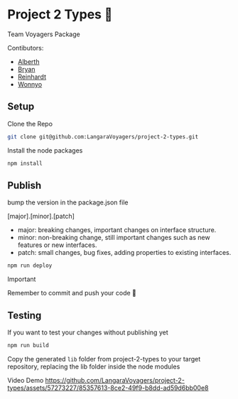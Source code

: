 # Project 2 Types 💅
Team Voyagers Package

Contibutors:
- [Alberth](https://github.com/ALFAROSO)
- [Bryan](https://github.com/BryanCaldeira)
- [Reinhardt](https://github.com/ReinhardtBotha)
- [Wonnyo](https://github.com/whamester)

## Setup

Clone the Repo
```bash
git clone git@github.com:LangaraVoyagers/project-2-types.git
```

Install the node packages
```bash
npm install
```

## Publish
bump the version in the package.json file

[major].[minor].[patch]
- major: breaking changes, important changes on interface structure.
- minor: non-breaking change, still important changes such as new features or new interfaces.
- patch: small changes, bug fixes, adding properties to existing interfaces.

```bash
npm run deploy
```

> [!IMPORTANT]
> Remember to commit and push your code 🙏


## Testing
If you want to test your changes without publishing yet

```bash
npm run build
```

Copy the generated `lib` folder from project-2-types to your target repository, replacing the lib folder inside the node modules

Video Demo
https://github.com/LangaraVoyagers/project-2-types/assets/57273227/85357613-8ce2-49f9-b8dd-ad59d6bb00e8


